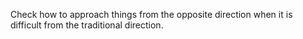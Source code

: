 
Check how to approach things from the opposite direction when it is difficult from the traditional direction.
